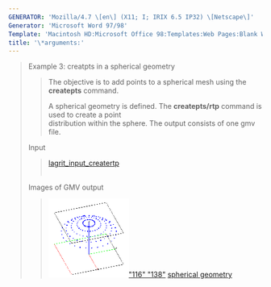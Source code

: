 ```yaml
---
GENERATOR: 'Mozilla/4.7 \[en\] (X11; I; IRIX 6.5 IP32) \[Netscape\]'
Generator: 'Microsoft Word 97/98'
Template: 'Macintosh HD:Microsoft Office 98:Templates:Web Pages:Blank Web Page'
title: '\*arguments:'
---
```


> Example 3: creatpts in a spherical geometry
>
> > The objective is to add points to a spherical mesh using the
> > **createpts** command.
> >
> > A spherical geometry is defined. The **createpts/rtp** command is
> > used to create a point\
> > distribution within the sphere. The output consists of one gmv file.
>
> Input     
>
> > [lagrit\_input\_creatertp](../input_output/lagrit_input_creatertp)\
> >  
>
> Images of GMV output
>
> > [![](image/image3tn.gif)"116"
> > "138"](./image/image3.gif) [spherical
> > geometry](image/image3.gif)
